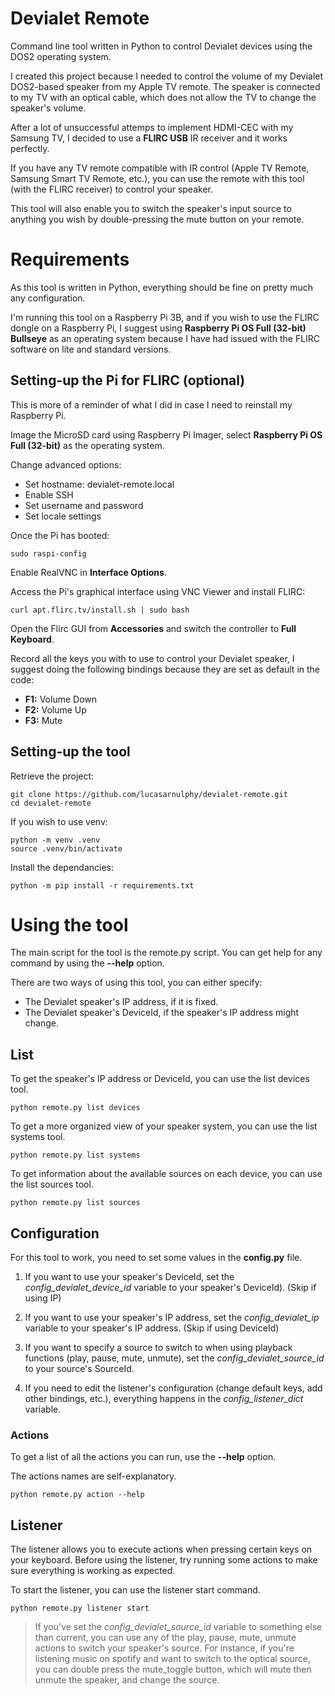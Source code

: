 # Devialet Remote
Command line tool written in Python to control Devialet devices using the DOS2 operating system.

I created this project because I needed to control the volume of my Devialet DOS2-based speaker from my Apple TV remote. The speaker is connected to my TV with an optical cable, which does not allow the TV to change the speaker's volume.

After a lot of unsuccessful attemps to implement HDMI-CEC with my Samsung TV, I decided to use a **FLIRC USB** IR receiver and it works perfectly.

If you have any TV remote compatible with IR control (Apple TV Remote, Samsung Smart TV Remote, etc.), you can use the remote with this tool (with the FLIRC receiver) to control your speaker.

This tool will also enable you to switch the speaker's input source to anything you wish by double-pressing the mute button on your remote.

# Requirements

As this tool is written in Python, everything should be fine on pretty much any configuration.

I'm running this tool on a Raspberry Pi 3B, and if you wish to use the FLIRC dongle on a Raspberry Pi, I suggest using **Raspberry Pi OS Full (32-bit) Bullseye** as an operating system because I have had issued with the FLIRC software on lite and standard versions.

## Setting-up the Pi for FLIRC (optional)

This is more of a reminder of what I did in case I need to reinstall my Raspberry Pi.

Image the MicroSD card using Raspberry Pi Imager, select **Raspberry Pi OS Full (32-bit)** as the operating system.

Change advanced options:
- Set hostname: devialet-remote.local
- Enable SSH
- Set username and password
- Set locale settings

Once the Pi has booted:

```console
sudo raspi-config
```

Enable RealVNC in **Interface Options**.

Access the Pi's graphical interface using VNC Viewer and install FLIRC:

```console
curl apt.flirc.tv/install.sh | sudo bash 
```

Open the Flirc GUI from **Accessories** and switch the controller to **Full Keyboard**.

Record all the keys you with to use to control your Devialet speaker, I suggest doing the following bindings because they are set as default in the code:

- **F1:** Volume Down
- **F2:** Volume Up
- **F3:** Mute

## Setting-up the tool

Retrieve the project:

```console
git clone https://github.com/lucasarnulphy/devialet-remote.git
cd devialet-remote
```

If you wish to use venv:

```console
python -m venv .venv
source .venv/bin/activate
```

Install the dependancies:

```console
python -m pip install -r requirements.txt
```

# Using the tool

The main script for the tool is the remote.py script. You can get help for any command by using the **--help** option.

There are two ways of using this tool, you can either specify:

- The Devialet speaker's IP address, if it is fixed.
- The Devialet speaker's DeviceId, if the speaker's IP address might change.

## List

To get the speaker's IP address or DeviceId, you can use the list devices tool.

```console
python remote.py list devices
```

To get a more organized view of your speaker system, you can use the list systems tool.

```console
python remote.py list systems
```

To get information about the available sources on each device, you can use the list sources tool.

```console
python remote.py list sources
```

## Configuration

For this tool to work, you need to set some values in the **config.py** file.

1. If you want to use your speaker's DeviceId, set the *config_devialet_device_id* variable to your speaker's DeviceId). (Skip if using IP)

2. If you want to use your speaker's IP address, set the *config_devialet_ip* variable to your speaker's IP address. (Skip if using DeviceId)

3. If you want to specify a source to switch to when using playback functions (play, pause, mute, unmute), set the *config_devialet_source_id* to your source's SourceId.

4. If you need to edit the listener's configuration (change default keys, add other bindings, etc.), everything happens in the *config_listener_dict* variable.

### Actions

To get a list of all the actions you can run, use the **--help** option.

The actions names are self-explanatory.

```console
python remote.py action --help
```

## Listener

The listener allows you to execute actions when pressing certain keys on your keyboard. Before using the listener, try running some actions to make sure everything is working as expected.

To start the listener, you can use the listener start command.

```console
python remote.py listener start
```

> If you've set the *config_devialet_source_id* variable to something else than current, you can use any of the play, pause, mute, unmute actions to switch your speaker's source. For instance, if you're listening music on spotify and want to switch to the optical source, you can double press the mute_toggle button, which will mute then unmute the speaker, and change the source.